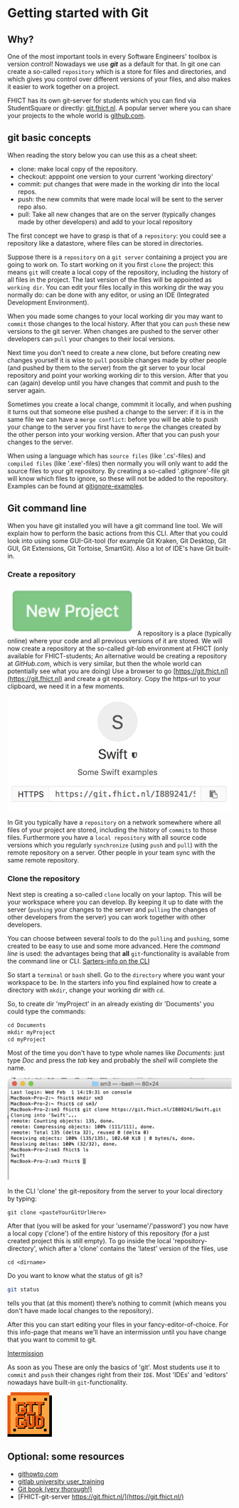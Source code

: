 # Getting started with Git 

## Why? 

One of the most important tools in every Software Engineers' toolbox is version control! Nowadays we use ***git*** as a default for that. In git one can create a so-called `repository` which is a store for files and directories, and which gives you control over different versions of your files, and also makes it easier to work together on a project. 



FHICT has its own git-server for students which you can find via StudentSquare or directly: 
[git.fhict.nl](https://git.fhict.nl). A popular server where you can share your projects to the whole world is 
[github.com](https://github.com).  



## git basic concepts

When reading the story below you can use this as a cheat sheet: 

+ clone:             make local copy of the repository. 
+ checkout:          apppoint one version to your current 'working directory'
+ commit:            put changes that were made in the working dir into the local repos. 
+ push:              the new commits that were made local will be sent to the
  server repo also. 
+ pull:             Take all new changes that are on the server (typically
  changes made by other developers) and add to your local repository 


The first concept we have to grasp is that of a `repository`: you could see a
repository like a datastore, where files can be stored in directories. 

Suppose there is a `repository` on a `git server` containing a project you are going to work on. To start working on it you first `clone` the project: this means `git` will create a local copy of the repository, including the history of all files in the project. The last version of the files will be appointed as `working dir`. You can edit your files locally in this working dir the way you normally do: can be done with any editor, or using an IDE (Integrated Development Environment). 

When you made some changes to your local working dir you may want to `commit` those changes to the local history. After that you can `push` these new versions to the git server. When changes are pushed to the server other developers can `pull` your changes to their local versions. 

Next time you don't need to create a new clone, but before creating new changes yourself it is wise to `pull` possible changes made by other people (and pushed by them to the server) from the git server to your local repository and point your working working dir to this version. After that you can (again) develop until you have changes that commit and push to the server again. 

Sometimes you create a local change, commmit it locally, and when pushing it turns out that someone else pushed a change to the server: if it is in the same file we can have a `merge conflict`: before you will be able to push your change to the server you first have to `merge` the changes created by the other person into your working version. After that you can push your changes to the server. 


When using a language which has `source files` (like '.cs'-files) and `compiled files` (like '.exe'-files) then normally you will only want to add the source files to your git repository. By  creating a so-called '.gitignore'-file git will know which files to ignore, so these will not be added to the repository. Examples can be found at 
[gitignore-examples](https://www.golinuxcloud.com/gitignore-examples/). 


## Git command line

When you have git installed you will have a git command line tool. We will explain how to perform the basic actions from this CLI. After that you could look into using some GUI-Git-tool (for example Git Kraken, Git Desktop, Git GUI, Git Extensions, Git Tortoise, SmartGit). Also a lot of IDE's have Git built-in. 



### Create a repository

![](figures/git_newproject.png "new project")
A repository is a place (typically online) where your code and
all previous versions of it are stored. We will now create a repository at
the so-called *git-lab* environment at FHICT
(only available for FHICT-students;
An alternative would be creating a repository at *GitHub.com*,
which is very similar, but then the whole world can potentially see what you are doing)
Use a browser to go 
[https://git.fhict.nl](https://git.fhict.nl)
and create a git repository.
Copy the https-url to your clipboard, we need it in a few moments.

![](figures/gitHttpsUrl.png "git https")

In Git you typically have a `repository` on a network somewhere where
all files of your project are stored, including the history of
`commits` to those files.
Furthermore you have a  `local repository` with all source code versions
which you regularly `synchronize` (using `push` and `pull`) with
the remote repository on a server.
Other people in your team sync with the same remote repository.

### Clone the repository

Next step is creating a so-called `clone` locally on your laptop.
This will be your workspace where you can develop.
By keeping it up to date with the server
(`pushing` your changes to the server
and `pulling` the changes of other developers from the server)
you can work together with other developers.

You can choose between several *tools* to do the `pulling`
and `pushing`,
some created to be easy to use and some more advanced.
Here the *command line* is used: the advantages being that **all**
`git`-functionality is available from the command line or CLI. 
[Sarters-info on the CLI](../cli)

So start a `terminal` or `bash` shell.
Go to the `directory` where you want your workspace to be.
In the starters info you find explained how to create a directory with `mkdir`, change your working dir with `cd`.  

So, to create dir 'myProject' in an already existing dir 'Documents' you could type the commands:

```
cd Documents
mkdir myProject
cd myProject
```

Most of the time you don't have to type whole names like *Documents*:
just type *Doc* and
press the *tab* key and probably the *shell* will complete the name.

![](figures/gitbash1.png "bash")

In the CLI 'clone' the git-repository from the server
to your local directory by typing:

```
git clone <pasteYourGitUrlHere>
```

After that (you will be asked for your 'username'/'password')
you now have a local copy ('clone') of the entire history of this repository
(for a just created project this is still empty).
To go inside the local 'repository-directory',
which after a 'clone' contains the 'latest' version of the files,
use

```
cd <dirname>
```

Do you want to know what the status of git is? 

```bash
git status
```

tells you that (at this moment)
there’s nothing to commit (which means you don't have made local changes
to the repository).

After this you can start editing your files in your fancy-editor-of-choice. 
For this info-page that means we'll have an intermission until you have change
that you want to commit to git. 

[Intermission](https://www.youtube.com/watch?v=O0wOD9TWynM)

As soon as you 
These are only the basics of 'git'.
Most students use it to `commit` and `push` their
changes right from their `IDE`. Most 'IDEs' and 'editors' nowadays
have built-in `git`-functionality.


![](figures/gitgud.png "git gud")


## Optional: some resources

+ [githowto.com](https://githowto.com/)
+ [gitlab university user_training](https://docs.gitlab.com/ee/university/training/user_training.html)
+ [Git book (very thorough!)](https://git-scm.com/book/en/v2)
+ [FHICT-git-server https://git.fhict.nl/](https://git.fhict.nl/)

